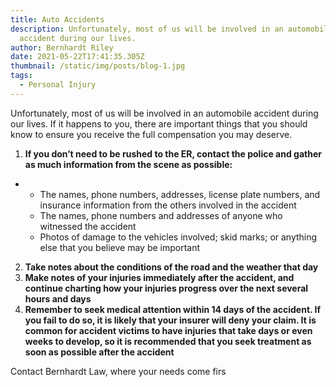 ```yaml
---
title: Auto Accidents
description: Unfortunately, most of us will be involved in an automobile
  accident during our lives.
author: Bernhardt Riley
date: 2021-05-22T17:41:35.305Z
thumbnail: /static/img/posts/blog-1.jpg
tags:
  - Personal Injury
---
```

Unfortunately, most of us will be involved in an automobile accident during our lives. If it happens to you, there are important things that you should know to ensure you receive the full compensation you may deserve.

1. **If you don’t need to be rushed to the ER, contact the police and gather as much information from the scene as possible:**

* * The names, phone numbers, addresses, license plate numbers, and insurance information from the others involved in the accident
  * The names, phone numbers and addresses of anyone who witnessed the accident
  * Photos of damage to the vehicles involved; skid marks; or anything else that you believe may be important

2. **Take notes about the conditions of the road and the weather that day**
3. **Make notes of your injuries immediately after the accident, and continue charting how your injuries progress over the next several hours and days**
4. **Remember to seek medical attention within 14 days of the accident. If you fail to do so, it is likely that your insurer will deny your claim. It is common for accident victims to have injuries that take days or even weeks to develop, so it is recommended that you seek treatment as soon as possible after the accident**

Contact Bernhardt Law, where your needs come firs